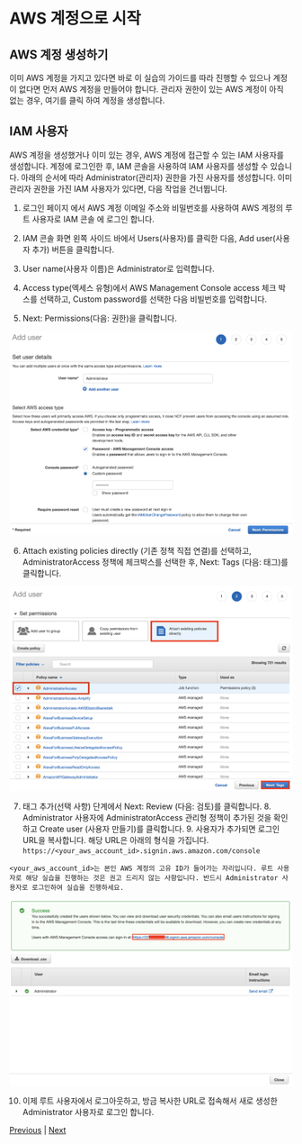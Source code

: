 # AWS 계정으로 시작

## AWS 계정 생성하기
이미 AWS 계정을 가지고 있다면 바로 이 실습의 가이드를 따라 진행할 수 있으나 계정이 없다면 먼저 AWS 계정을 만들어야 합니다.
관리자 권한이 있는 AWS 계정이 아직 없는 경우, 여기를 클릭 하여 계정을 생성합니다.

## IAM 사용자
AWS 계정을 생성했거나 이미 있는 경우, AWS 계정에 접근할 수 있는 IAM 사용자를 생성합니다. 계정에 로그인한 후, IAM 콘솔을 사용하여 IAM 사용자를 생성할 수 있습니다. 아래의 순서에 따라 Administrator(관리자) 권한을 가진 사용자를 생성합니다. 이미 관리자 권한을 가진 IAM 사용자가 있다면, 다음 작업을 건너뜁니다.

1. 로그인 페이지 에서 AWS 계정 이메일 주소와 비밀번호를 사용하여 AWS 계정의 루트 사용자로 IAM 콘솔 에 로그인 합니다.

2. IAM 콘솔 화면 왼쪽 사이드 바에서 Users(사용자)를 클릭한 다음, Add user(사용자 추가) 버튼을 클릭합니다.

3. User name(사용자 이름)은 Administrator로 입력합니다.

4. Access type(엑세스 유형)에서 AWS Management Console access 체크 박스를 선택하고, Custom password를 선택한 다음 비빌번호를 입력합니다.

5. Next: Permissions(다음: 권한)을 클릭합니다.

![](./images/iam-user-01.png)

6. Attach existing policies directly (기존 정책 직접 연결)를 선택하고, AdministratorAccess 정책에 체크박스를 선택한 후, Next: Tags (다음: 태그)를 클릭합니다.

![](./images/iam-user-02.png)

7. 태그 추가(선택 사항) 단계에서 Next: Review (다음: 검토)를 클릭합니다. 8. Administrator 사용자에 AdministratorAccess 관리형 정책이 추가된 것을 확인하고 Create user (사용자 만들기)를 클릭합니다. 9. 사용자가 추가되면 로그인 URL을 복사합니다. 해당 URL은 아래의 형식을 가집니다. 
`https://<your_aws_account_id>.signin.aws.amazon.com/console`

```
<your_aws_account_id>는 본인 AWS 계정의 고유 ID가 들어가는 자리입니다. 루트 사용자로 해당 실습을 진행하는 것은 권고 드리지 않는 사항입니다. 반드시 Administrator 사용자로 로그인하여 실습을 진행하세요.
```

![](./images/iam-user-03.png)

10. 이제 루트 사용자에서 로그아웃하고, 방금 복사한 URL로 접속해서 새로 생성한 Administrator 사용자로 로그인 합니다.

[Previous](./preparation-guide.md) | [Next](./20-event-engine.md)